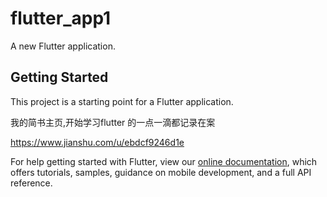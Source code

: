 # flutter_app1

A new Flutter application.

## Getting Started

This project is a starting point for a Flutter application.

我的简书主页,开始学习flutter 的一点一滴都记录在案

https://www.jianshu.com/u/ebdcf9246d1e







For help getting started with Flutter, view our
[online documentation](https://flutter.dev/docs), which offers tutorials,
samples, guidance on mobile development, and a full API reference.
